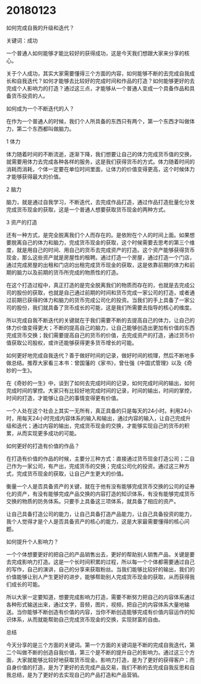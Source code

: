 # 20180123
如何完成自我的升级和迭代？

关键词：成功

一个普通人如何能够才能比较好的获得成功，这是今天我们想跟大家来分享的核心。

关于个人成功，其实大家需要懂得三个方面的内容，如何能够不断的去完成自我成长和自我迭代？如何才能够去比较好的完成时间和作品的打造？如何能够更好的去完成个人影响力的打造？通过这三点，才能够从一个普通人变成一个具备作品和具备货币投资的人。


如何成为一个不断迭代的人？


在作为一个普通人的时候，我们个人所具备的东西只有两个，第一个东西才叫做体力，第二个东西都叫做脑力。

1
体力

体力随着时间的不断流逝，逐渐下降，我们想要让自己的体力完成货币值的交换，就需要用体力去完成各种各样的服务，这是我们获得货币的方式。体力随着时间的消耗而消耗，个体一定要在单位时间里面，让体力的价值变得更高，这个时候体力才能够获得最大的价值。

2
脑力

脑力，就是通过自我学习，不断迭代，去完成作品打造，通过作品打造批量化分发完成货币现金的获取，这是一个普通人想要获取货币现金的两种方式。

3
资产的打造

还有一种方式，是完全脱离我们个人而存在的。是依附在个人的时间上面。如果想要脱离自己的体力和脑力，完成货币现金的获取，这个时候需要去思考的第三个维度，就是用自己的时间、用自己的货币去完成资产的打造。这个资产能够获得货币现金，那么这些资产就是房屋性的租聘。通过打造一个房屋，通过打造一个门店，通过完成房屋的出租和门店的出租完成货币现金的获取，这是依靠前期的体力和前期的脑力以及前期的货币所完成的物质性的打造。

在这个打造过程中，真正打造的是完全脱离我们的物质而存在的，也就是去完成公司的股份的获取，也就是自己通过前期的时间和货币完成一家公司的打造，或者通过前期已获得的体力和脑力的货币完成公司化的投资。当我们的手上具备了一家公司的股份，我们就具备了货币成长的可能，这是我们所需要去指导的核心的维度。

所以完成自我不断迭代的关键就在于我们需要不断的去提高自己的体力，让自己的体力价值变得更大；不断的提高自己的脑力，让自己能够创造出更加有价值的东西完成货币交换；我们需要提高自己的货币的价值，去完成资产的打造，通过货币价值获取公司股权，或许还能够获得更多货币增长的可能。

如何更好地完成自我迭代？善于做好时间的记录，做好时间的梳理，然后不断地多做总结。推荐大家看三本书：曾国藩的《家书》，曾仕强《中国式管理》以及《奇妙的一生》。

在《奇妙的一生》中，谈到了如何去完成时间的记录，如何完成时间的输出，如何完成时间的掌控。大家只有比较好地完成时间的记录，时间的输出，时间的掌控，时间的打造，才能够让自己的事情变得更有价值。

一个人处在这个社会上其实一无所有，真正具备的只是每天的24小时。利用24小时，用每天24小时完成内容体系的输入和输出，通过内容的输入，让自己完成升级和迭代；通过内容的输出，完成货币现金的交换，才能够实现自己的货币的积累，从而实现更多成功的可能。


如何更好的打造有价值的作品？


在打造有价值的作品的时候，主要分三种方式：直接通过货币现金打造公司；二自己作为一家公司，有产出，完成货币的交换；完成公司化的投资。通过这三种方式，完成货币现金的获取，让自己产生更大的价值。

衡量一个人是否具备资产的关键，就在于他有没有能够完成货币交换的公司的证券化的资产，有没有能够完成产品交换的内容打造的知识体系，有没有能够完成货币交换的物质的防务体系。只要手上具备这三项体系，就具备了相应的资产。

让自己具备打造公司的能力，让自己具备打造产品能力，让自己具备投资的能力，我个人觉得才是个人是否具备资产的核心的能力，这是大家最需要懂得的核心问题。


如何提升个人影响力？


一个个体想要更好的把自己的产品销售出去，更好的帮助别人销售产品，关键是要去完成影响力打造。这是一个长时间积累的过程，所以每一个个体都需要通过自己的写作，自己的演讲，自己的分享来获取粉丝。当我们能够比较好的输出，我们的价值能够让别人产生更好的进步，能够帮助别人完成货币现金的获取，从而获得我们成长的可能。

所以大家一定要知道，想要完成影响力打造，需要不断努力把自己的内容体系通过各种形式输送出来，通过文字，音频，图片，视频，把自己的内容体系大量地输送。当你能够不断创造有价值的内容，当你不断创造能够完成有价值内容运作的知识体系，从而就能帮助自己完成货币现金的交换，实现财富的自由。

总结

今天分享的是三个方面的关键词。第一个方面的关键词是不断的完成自我迭代，第二个叫做不断的创造自我价值，第三个是不断的提升自己的影响力。通过这三个方面，大家就能够比较好地获取货币现金。影响力打造，是为了更好的获得客户；而自身价值的打造，是为了更好的去完成产品交易，我们不断的去完成自我反思和自我总结，是为了更好的去实现自己的产品打造和产品营销。
